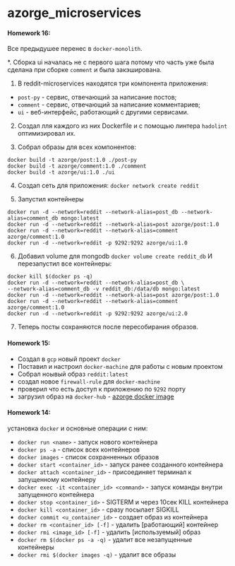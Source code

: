 # azorge_microservices
#### Homework 16:
Все предыдушее перенес в `docker-monolith`.

*. Cборка ui началась не с первого шага потому что часть уже была сделана при сборке `comment` и была закэширована.

1. В reddit-microservices находятся три компонента приложения:
- `post-py` - сервис, отвечающий за написание постов;
- `comment` - сервис, отвечающий за написание комментариев;
- `ui` - веб-интерфейс, работающий с другими сервисами.

2. Создал лля каждого из них Dockerfile и с помощью линтера `hadolint` оптимизировал их. 

3. Собрал образы для всех компонентов:
```
docker build -t azorge/post:1.0 ./post-py
docker build -t azorge/comment:1.0 ./comment
docker build -t azorge/ui:1.0 ./ui
```

4. Создап сеть для приложения:
`docker network create reddit`

5. Запустил контейнеры
```
docker run -d --network=reddit --network-alias=post_db --network-alias=comment_db mongo:latest
docker run -d --network=reddit --network-alias=post azorge/post:1.0
docker run -d --network=reddit --network-alias=comment azorge/comment:1.0
docker run -d --network=reddit -p 9292:9292 azorge/ui:1.0
```

6. Добавил volume для mongodb
`docker volume create reddit_db`
И перезапустил все контейнеры:
```
docker kill $(docker ps -q)
docker run -d --network=reddit --network-alias=post_db \
--network-alias=comment_db -v reddit_db:/data/db mongo:latest
docker run -d --network=reddit --network-alias=post azorge/post:1.0
docker run -d --network=reddit --network-alias=comment azorge/comment:1.0
docker run -d --network=reddit -p 9292:9292 azorge/ui:2.0
```
7. Теперь посты сохраняются после пересобирания образов.

#### Homework 15:
- Создал в `gcp` новый проект `docker`
- Поставил и настроил `docker-machine` для работы с новым проектом
- Собрал ноывый образ `reddit:latest`
- создал новое `firewall-rule` для `docker-machine`
- проверил что есть доступ к приложению по `9292` порту
- загрузил образ на `docker-hub` -  [azorge docker image](https://goo.gl/dARdGE)


#### Homework 14:

установка `docker` и основные операции с ним:
- `docker run <name>` - запуск нового контейнера
- `docker ps -a` - список всех контейнеров
- `docker images` - список сохранненных образов
- `docker start <container_id>` - запуск ранее созданного контейнера
- `docker attach <container_id>` - присоединяет терминал к запущенному контейнеру
- `docker exec -it <container_id> <command>` - запуск команды внутри запущенного контейнера
- `docker stop <container_id>` - SIGTERM и через 10сек KILL контейнера 
- `docker kill <container_id>` - сразу посылает SIGKILL
- `docker commit <u_container_id>` - создает образ из контейнера
- `docker rm <container_id> [-f]` - удалить [работающий] контейнер
- `docker rmi <image_id> [-f]` - удалить [используемый] образ
- `docker rm $(docker ps -a -q)` - удалит все незапущенные контейнеры
- `docker rmi $(docker images -q)` - удалит все образы
